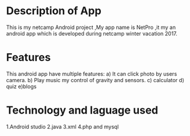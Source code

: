 # Description of App
This is my netcamp Android project ,My app name is NetPro ,it my an android app which is developed during
netcamp winter vacation 2017.
# Features
This android app have multiple features:
a) It can click photo by users camera.
b) Play music my control of gravity and sensors.
c) calculator
d) quiz
e)blogs
# Technology and laguage used
1.Android studio
2.java
3.xml
4.php and mysql
